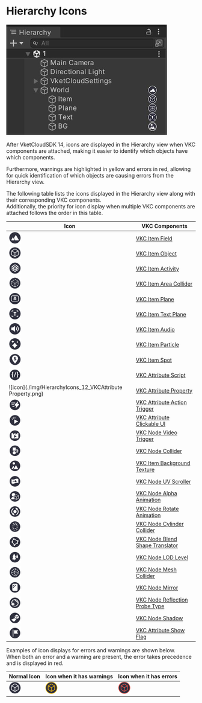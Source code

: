 # Hierarchy Icons

![image](./img/HierarchyIcons_1.jpg)

After VketCloudSDK 14, icons are displayed in the Hierarchy view when VKC components are attached, making it easier to identify which objects have which components.

Furthermore, warnings are highlighted in yellow and errors in red, allowing for quick identification of which objects are causing errors from the Hierarchy view.

The following table lists the icons displayed in the Hierarchy view along with their corresponding VKC components.<br>
Additionally, the priority for icon display when multiple VKC components are attached follows the order in this table.

| Icon | VKC Components |
| ---- | ---- |
| ![icon](./img/HierarchyIcons_08_HEOField.png) | [VKC Item Field](../VKCComponents/VKCItemField.md) |
| ![icon](./img/HierarchyIcons_04_HEOObject.png) | [VKC Item Object](../VKCComponents/VKCItemObject.md) |
| ![icon](./img/HierarchyIcons_02_HEOActivity.png) | [VKC Item Activity](../VKCComponents/VKCItemActivity.md) |
| ![icon](./img/HierarchyIcons_03_HEOAreaCollider.png) | [VKC Item Area Collider](../VKCComponents/VKCItemAreaCollider.md) |
| ![icon](./img/HierarchyIcons_09_HEOPlane.png) | [VKC Item Plane](../VKCComponents/VKCItemPlane.md) |
| ![icon](./img/HierarchyIcons_10_HEOText.png) | [VKC Item Text Plane](../VKCComponents/VKCItemTextPlane.md) |
| ![icon](./img/HierarchyIcons_05_HEOAudio.png) | [VKC Item Audio](../VKCComponents/VKCItemAudio.md) |
| ![icon](./img/HierarchyIcons_06_HEOParticle.png) | [VKC Item Particle](../VKCComponents/VKCItemParticle.md) |
| ![icon](./img/HierarchyIcons_01_HEOSpot.png) | [VKC Item Spot](../VKCComponents/VKCItemSpot.md) |
| ![icon](./img/HierarchyIcons_11_VKCAttributeScript.png) | [VKC Attribute Script](../VKCComponents/VKCAttributeScript.md) |
| ![icon](./img/HierarchyIcons_12_VKCAttribute Property.png) | [VKC Attribute Property](../VKCComponents/VKCAttributeProperty.md) |
| ![icon](./img/HierarchyIcons_13_VKCAttributeActionTrigger.png) | [VKC Attribute Action Trigger](../VKCComponents/VKCAttributeActionTrigger.md) |
| ![icon](./img/HierarchyIcons_14_VKCAttributeClickableUI.png) | [VKC Attribute Clickable UI](../VKCComponents/VKCAttributeClickableUI.md) |
| ![icon](./img/HierarchyIcons_15_VKCNode_VideoTrigger.png) | [VKC Node Video Trigger](../VKCComponents/VKCNodeVideoTrigger.md) |
| ![icon](./img/HierarchyIcons_16_VKCNodeCollider.png) | [VKC Node Collider](../VKCComponents/VKCNodeCollider.md) |
| ![icon](./img/HierarchyIcons_17_VKCItemBackgroundTexture.png) | [VKC Item Background Texture](../VKCComponents/VKCItemBackgroundTexture.md) |
| ![icon](./img/HierarchyIcons_18_VKCNodeUVScroller.png) | [VKC Node UV Scroller](../VKCComponents/VKCNodeUVScroller.md) |
| ![icon](./img/HierarchyIcons_19_VKCNodeAlphaAnimation.png) | [VKC Node Alpha Animation](../VKCComponents/VKCNodeAlphaAnimation.md) |
| ![icon](./img/HierarchyIcons_20_VKCNodeRotateAnimation.png) | [VKC Node Rotate Animation](../VKCComponents/VKCNodeRotateAnimation.md) |
| ![icon](./img/HierarchyIcons_21_VKCNodeCylinderCollider.png) | [VKC Node Cylinder Collider](../VKCComponents/VKCNodeCylinderCollider.md) |
| ![icon](./img/HierarchyIcons_22_VKCNodeBlendShapeTranslator.png) | [VKC Node Blend Shape Translator](../VKCComponents/VKCNodeBlendShapeTranslator.md) |
| ![icon](./img/HierarchyIcons_23_VKCNodeLODLevel.png) | [VKC Node LOD Level](../VKCComponents/VKCNodeLODLevel.md) |
| ![icon](./img/HierarchyIcons_24_VKCNodeMeshCollider.png) | [VKC Node Mesh Collider](../VKCComponents/VKCNodeMeshCollider.md) |
| ![icon](./img/HierarchyIcons_25_VKCNodeMirror.png) | [VKC Node Mirror](../VKCComponents/VKCNodeMirror.md) |
| ![icon](./img/HierarchyIcons_26_VKCNodeReflectionProbeType.png) | [VKC Node Reflection Probe Type](../VKCComponents/VKCNodeReflectionProbeType.md) |
| ![icon](./img/HierarchyIcons_27_VKCNodeShadow.png) | [VKC Node Shadow](../VKCComponents/VKCNodeShadow.md) |
| ![icon](./img/HierarchyIcons_28_VKCAttributeShowFlag.png) | [VKC Attribute Show Flag](../VKCComponents/VKCAttributeShowFlag.md) |

Examples of icon displays for errors and warnings are shown below.<br>
When both an error and a warning are present, the error takes precedence and is displayed in red.

| Normal Icon | Icon when it has warnings | Icon when it has errors |
| ---- | ---- | ---- |
| ![icon](./img/HierarchyIcons_04_HEOObject.png) | ![warning](./img/HierarchyIcons_04_HEOObject_Warning.png) | ![error](./img/HierarchyIcons_04_HEOObject_Error.png) |
